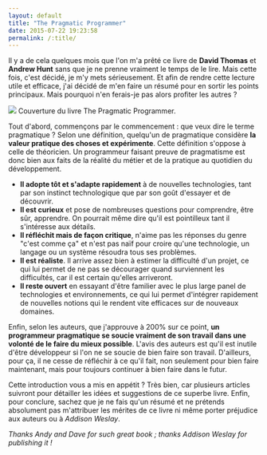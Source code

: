 ```yaml
---
layout: default
title: "The Pragmatic Programmer"
date: 2015-07-22 19:23:58
permalink: /:title/
---
```

Il y a de cela quelques mois que l'on m'a prêté ce livre de **David Thomas** et **Andrew Hunt** sans que je ne prenne vraiment le temps de le lire. Mais cette fois, c'est décidé, je m'y mets sérieusement. Et afin de rendre cette lecture utile et efficace, j'ai décidé de m'en faire un résumé pour en sortir les points principaux. Mais pourquoi n'en ferais-je pas alors profiter les autres ?

<!--excerpt-->

![](https://images-na.ssl-images-amazon.com/images/I/41BKx1AxQWL._SX258_BO1,204,203,200_.jpg) Couverture du livre The Pragmatic Programmer.

Tout d'abord, commençons par le commencement : que veux dire le terme pragmatique ? Selon une définition, quelqu'un de pragmatique considère **la valeur pratique des choses et expérimente**. Cette définition s'oppose à celle de théoricien. Un programmeur faisant preuve de pragmatisme est donc bien aux faits de la réalité du métier et de la pratique au quotidien du développement.

*   **Il adopte tôt et s'adapte rapidement** à de nouvelles technologies, tant par son instinct technologique que par son goût d'essayer et de découvrir.
*   **Il est curieux** et pose de nombreuses questions pour comprendre, être sûr, apprendre. On pourrait même dire qu'il est pointilleux tant il s'intéresse aux détails.
*   **Il réfléchit mais de façon critique**, n'aime pas les réponses du genre "c'est comme ça" et n'est pas naïf pour croire qu'une technologie, un langage ou un système résoudra tous ses problèmes.
*   **Il est réaliste**. Il arrive assez bien à estimer la difficulté d'un projet, ce qui lui permet de ne pas se décourager quand surviennent les difficultés, car il est certain qu'elles arriveront.
*   **Il reste ouvert** en essayant d'être familier avec le plus large panel de technologies et environnements, ce qui lui permet d'intégrer rapidement de nouvelles notions qui le rendent vite efficaces sur de nouveaux domaines.

Enfin, selon les auteurs, que j'approuve à 200% sur ce point, **un programmeur pragmatique se soucie vraiment de son travail dans une volonté de le faire du mieux possible**. L'avis des auteurs est qu'il est inutile d'être développeur si l'on ne se soucie de bien faire son travail. D'ailleurs, pour ça, il ne cesse de réfléchir à ce qu'il fait, non seulement pour bien faire maintenant, mais pour toujours continuer à bien faire dans le futur.

Cette introduction vous a mis en appétit ? Très bien, car plusieurs articles suivront pour détailler les idées et suggestions de ce superbe livre. Enfin, pour conclure, sachez que je ne fais qu'un résumé et ne prétends absolument pas m'attribuer les mérites de ce livre ni même porter préjudice aux auteurs ou à *Addison Weslay*.

*Thanks Andy and Dave for such great book ; thanks Addison Weslay for publishing it !*
